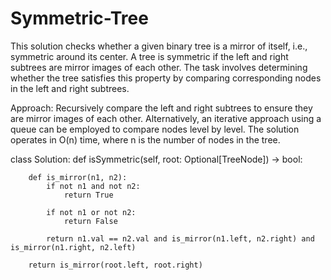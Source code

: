 # Symmetric-Tree

This solution checks whether a given binary tree is a mirror of itself, i.e., symmetric around its center. A tree is symmetric if the left and right subtrees are mirror images of each other. The task involves determining whether the tree satisfies this property by comparing corresponding nodes in the left and right subtrees.

Approach:
Recursively compare the left and right subtrees to ensure they are mirror images of each other.
Alternatively, an iterative approach using a queue can be employed to compare nodes level by level.
The solution operates in O(n) time, where n is the number of nodes in the tree.

class Solution:
    def isSymmetric(self, root: Optional[TreeNode]) -> bool:
        
        def is_mirror(n1, n2): 
            if not n1 and not n2:
                return True
            
            if not n1 or not n2:
                return False
            
            return n1.val == n2.val and is_mirror(n1.left, n2.right) and is_mirror(n1.right, n2.left)
        
        return is_mirror(root.left, root.right)
